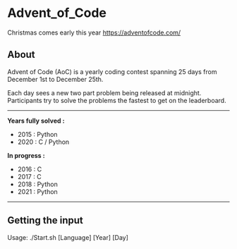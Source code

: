 # Advent_of_Code
Christmas comes early this year
https://adventofcode.com/

## About

Advent of Code (AoC) is a yearly coding contest spanning 25 days from December 1st to December 25th.

Each day sees a new two part problem being released at midnight. Participants try to solve the problems the fastest to get on the leaderboard.

---

**Years fully solved :**
- 2015 : Python
- 2020 : C / Python

**In progress :**

- 2016 : C
- 2017 : C
- 2018 : Python
- 2021 : Python

---

## Getting the input

Usage: ./Start.sh [Language] [Year] [Day]
